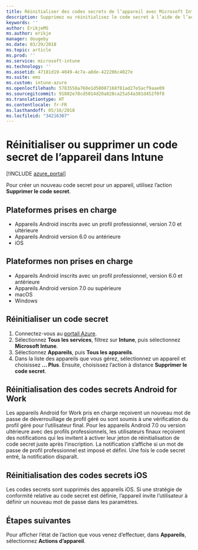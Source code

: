 ```yaml
---
title: Réinitialiser des codes secrets de l’appareil avec Microsoft Intune - Azure | Microsoft Docs
description: Supprimez ou réinitialisez le code secret à l’aide de l’action de suppression de code secret sur les appareils que vous gérez ou analysez avec Intune.
keywords: ''
author: ErikjeMS
ms.author: erikje
manager: dougeby
ms.date: 03/29/2018
ms.topic: article
ms.prod: ''
ms.service: microsoft-intune
ms.technology: ''
ms.assetid: 47181d19-4049-4c7a-a8de-422206c4027e
ms.suite: ems
ms.custom: intune-azure
ms.openlocfilehash: 5783558a768e1d58087168f81ad27e5acf9aae09
ms.sourcegitcommit: 91802e78cd5014d20a828ca25a54a381d452f0f8
ms.translationtype: HT
ms.contentlocale: fr-FR
ms.lasthandoff: 05/16/2018
ms.locfileid: "34216307"
---
```

# <a name="reset-or-remove-a-device-passcode-in-intune"></a>Réinitialiser ou supprimer un code secret de l’appareil dans Intune

[!INCLUDE [azure_portal](./includes/azure_portal.md)]

Pour créer un nouveau code secret pour un appareil, utilisez l’action **Supprimer le code secret**.

## <a name="supported-platforms"></a>Plateformes prises en charge

- Appareils Android inscrits avec un profil professionnel, version 7.0 et ultérieure
- Appareils Android version 6.0 ou antérieure
- iOS 
     
## <a name="unsupported-platforms"></a>Plateformes non prises en charge

- Appareils Android inscrits avec un profil professionnel, version 6.0 et antérieure
- Appareils Android version 7.0 ou supérieure
- macOS
- Windows

## <a name="reset-a-passcode"></a>Réinitialiser un code secret

1. Connectez-vous au [portail Azure](https://portal.azure.com).
2. Sélectionnez **Tous les services**, filtrez sur **Intune**, puis sélectionnez **Microsoft Intune**.
3. Sélectionnez **Appareils**, puis **Tous les appareils**.
4. Dans la liste des appareils que vous gérez, sélectionnez un appareil et choisissez **... Plus**. Ensuite, choisissez l’action à distance **Supprimer le code secret**.

## <a name="resetting-android-for-work-passcodes"></a>Réinitialisation des codes secrets Android for Work

Les appareils Android for Work pris en charge reçoivent un nouveau mot de passe de déverrouillage de profil géré ou sont soumis à une vérification du profil géré pour l’utilisateur final. Pour les appareils Android 7.0 ou version ultérieure avec des profils professionnels, les utilisateurs finaux reçoivent des notifications qui les invitent à activer leur jeton de réinitialisation de code secret juste après l’inscription. La notification s’affiche si un mot de passe de profil professionnel est imposé et défini. Une fois le code secret entré, la notification disparaît.

## <a name="resetting-ios-passcodes"></a>Réinitialisation des codes secrets iOS

Les codes secrets sont supprimés des appareils iOS. Si une stratégie de conformité relative au code secret est définie, l’appareil invite l’utilisateur à définir un nouveau mot de passe dans les paramètres. 

## <a name="next-steps"></a>Étapes suivantes

Pour afficher l’état de l’action que vous venez d’effectuer, dans **Appareils**, sélectionnez **Actions d’appareil**.
